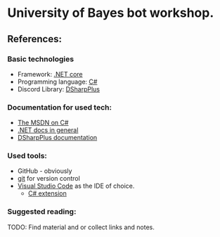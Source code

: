 # University of Bayes bot workshop.

## References:

### Basic technologies

* Framework: [.NET core](https://en.wikipedia.org/wiki/.NET_Core)
* Programming language: [C#](https://en.wikipedia.org/wiki/C_Sharp_(programming_language))
* Discord Library: [DSharpPlus](https://github.com/DSharpPlus/DSharpPlus)

### Documentation for used tech:

* [The MSDN on C#](https://docs.microsoft.com/en-us/dotnet/csharp/)
* [.NET docs in general](https://docs.microsoft.com/en-us/dotnet/)
* [DSharpPlus documentation](https://dsharpplus.github.io/)

### Used tools:

* GitHub - obviously
* [git](https://git-scm.com/) for version control
* [Visual Studio Code](https://code.visualstudio.com/) as the IDE of choice.
    * [C# extension](https://marketplace.visualstudio.com/items?itemName=ms-dotnettools.csharp)


### Suggested reading:

TODO: Find material and or collect links and notes.
